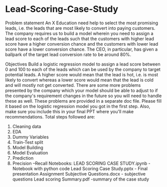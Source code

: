 # Lead-Scoring-Case-Study
Problem statement
An X Education need help to select the most promising leads, i.e. the leads that are most likely to convert into paying customers. The company requires us to build a model wherein you need to assign a lead score to each of the leads such that the customers with higher lead score have a higher conversion chance and the customers with lower lead score have a lower conversion chance. The CEO, in particular, has given a ballpark of the target lead conversion rate to be around 80%.

Objectives
Build a logistic regression model to assign a lead score between 0 and 100 to each of the leads which can be used by the company to target potential leads. A higher score would mean that the lead is hot, i.e. is most likely to convert whereas a lower score would mean that the lead is cold and will mostly not get converted.
There are some more problems presented by the company which your model should be able to adjust to if the company's requirement changes in the future so you will need to handle these as well. These problems are provided in a separate doc file. Please fill it based on the logistic regression model you got in the first step. Also, make sure you include this in your final PPT where you'll make recommendations.
Total steps followed are: 
1. Cleaning data
2. EDA
3. Dummy Variables
4. Train-Test split
5. Model Building
6. Model Evaluation
7. Prediction
8. Precision –Recall
Notebooks:
LEAD SCORING CASE STUDY.ipynb - Notebook with python code
Lead Scoring Case Study.pptx - Final presentation
Assignment Subjective Questions.docx - subjective questions
Lead scoring Summary.pdf -summary of the case study
